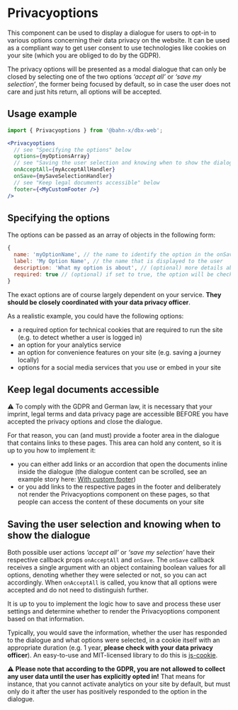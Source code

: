 # Privacyoptions

This component can be used to display a dialogue for users to opt-in to various options concerning their data privacy on the website.
It can be used as a compliant way to get user consent to use technologies like cookies on your site (which you are obliged to do by the GDPR).

The privacy options will be presented as a modal dialogue that can only be closed by selecting one of the two options _‘accept all’_ or _‘save my selection’_, the former being focused by default, so in case the user does not care and just hits return, all options will be accepted.

## Usage example

```js
import { Privacyoptions } from '@bahn-x/dbx-web';
```

```jsx
<Privacyoptions 
  // see "Specifying the options" below
  options={myOptionsArray}
  // see "Saving the user selection and knowing when to show the dialogue" below
  onAcceptAll={myAcceptAllHandler} 
  onSave={mySaveSelectionHandler}
  // see "Keep legal documents accessible" below
  footer={<MyCustomFooter />}
/>
```

## Specifying the options

The options can be passed as an array of objects in the following form:
```js
{
  name: 'myOptionName', // the name to identify the option in the onSave callback function
  label: 'My Option Name', // the name that is displayed to the user
  description: 'What my option is about', // (optional) more details about the option, will be displayed below the name 
  required: true // (optional) if set to true, the option will be checked and disabled, so it cannot be deactivated
}
```

The exact options are of course largely dependent on your service. **They should be closely coordinated with your data privacy officer**.

As a realistic example, you could have the following options:
- a required option for technical cookies that are required to run the site (e.g. to detect whether a user is logged in)
- an option for your analytics service
- an option for convenience features on your site (e.g. saving a journey locally)
- options for a social media services that you use or embed in your site

## Keep legal documents accessible

⚠️ To comply with the GDPR and German law, it is necessary that your imprint, legal terms and data privacy page are accessible BEFORE you have accepted the privacy options and close the dialogue.

For that reason, you can (and must) provide a footer area in the dialogue that contains links to these pages.
This area can hold any content, so it is up to you how to implement it:

- you can either add links or an accordion that open the documents inline inside the dialogue (the dialogue content can be scrolled, see an example story here: [With custom footer](?path=/story/components-privacyoptions--with-custom-footer))
- or you add links to the respective pages in the footer and deliberately not render the Privacyoptions component on these pages, so that people can access the content of these documents on your site

## Saving the user selection and knowing when to show the dialogue

Both possible user actions _‘accept all’_ or _‘save my selection’_ have their respective callback props `onAcceptAll` and `onSave`. The `onSave` callback receives a single argument with an object containing boolean values for all options, denoting whether they were selected or not, so you can act accordingly. When `onAcceptAll` is called, you know that all options were accepted and do not need to distinguish further. 

It is up to you to implement the logic how to save and process these user settings and determine whether to render the Privacyoptions component based on that information.

Typically, you would save the information, whether the user has responded to the dialogue and what options were selected, in a cookie itself with an appropriate duration (e.g. 1 year, **please check with your data privacy officer**). An easy-to-use and MIT-licensed library to do this is [js-cookie](https://github.com/js-cookie/js-cookie). 

⚠️ **Please note that according to the GDPR, you are not allowed to collect any user data until the user has explicitly opted in!** That means for instance, that you cannot activate analytics on your site by default, but must only do it after the user has positively responded to the option in the dialogue.
